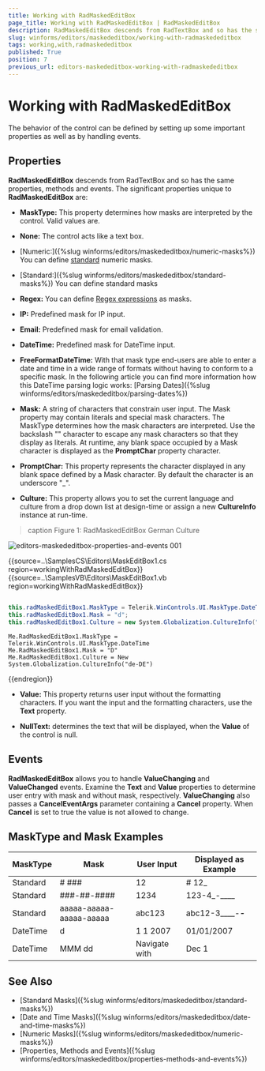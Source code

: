 ```yaml
---
title: Working with RadMaskedEditBox
page_title: Working with RadMaskedEditBox | RadMaskedEditBox
description: RadMaskedEditBox descends from RadTextBox and so has the same properties, methods and events. 
slug: winforms/editors/maskededitbox/working-with-radmaskededitbox
tags: working,with,radmaskededitbox
published: True
position: 7
previous_url: editors-maskededitbox-working-with-radmaskededitbox
---
```


# Working with RadMaskedEditBox

The behavior of the control can be defined by setting up some important properties as well as by handling events.
 
## Properties

__RadMaskedEditBox__ descends from RadTextBox and so has the same properties, methods and events. The significant properties unique to __RadMaskedEditBox__ are:

* __MaskType:__ This property determines how masks are interpreted by the control. Valid values are.

* __None:__ The control acts like a text box.

* [Numeric:]({%slug winforms/editors/maskededitbox/numeric-masks%}) You can define [standard](http://msdn.microsoft.com/en-us/library/dwhawy9k.aspx) numeric masks.

* [Standard:]({%slug winforms/editors/maskededitbox/standard-masks%}) You can define standard masks

* __Regex:__ You can define [Regex expressions](https://docs.microsoft.com/en-us/dotnet/standard/base-types/regular-expressions) as masks.

* __IP:__ Predefined mask for IP input.

* __Email:__ Predefined mask for email validation.

* __DateTime:__ Predefined mask for DateTime input.

* __FreeFormatDateTime:__ With that mask type end-users are able to enter a date and time in a wide range of formats without having to conform to a specific mask. In the following article you can find more information how this DateTime parsing logic works: [Parsing Dates]({%slug winforms/editors/maskededitbox/parsing-dates%})

* __Mask:__ A string of characters that constrain user input. The Mask property may contain literals and special mask characters. The MaskType determines how the mask characters are interpreted. Use the backslash "\" character to escape any mask characters so that they display as literals. At runtime, any blank space occupied by a Mask character is displayed as the **PromptChar** property character.

* __PromptChar:__ This property represents the character displayed in any blank space defined by a Mask character.  By default the character is an underscore "_".

* __Culture:__ This property allows you to set the current language and culture from a drop down list at design-time or assign a new  __CultureInfo__ instance at run-time.

>caption Figure 1: RadMaskedEditBox German Culture

![editors-maskededitbox-properties-and-events 001](images/editors-maskededitbox-properties-and-events001.png) 

{{source=..\SamplesCS\Editors\MaskEditBox1.cs region=workingWithRadMaskedEditBox}} 
{{source=..\SamplesVB\Editors\MaskEditBox1.vb region=workingWithRadMaskedEditBox}} 

````C#
            
this.radMaskedEditBox1.MaskType = Telerik.WinControls.UI.MaskType.DateTime;
this.radMaskedEditBox1.Mask = "d";
this.radMaskedEditBox1.Culture = new System.Globalization.CultureInfo("de-de");

````
````VB.NET
Me.RadMaskedEditBox1.MaskType = Telerik.WinControls.UI.MaskType.DateTime
Me.RadMaskedEditBox1.Mask = "D"
Me.RadMaskedEditBox1.Culture = New System.Globalization.CultureInfo("de-DE")

````

{{endregion}}

* __Value:__ This property returns user input without the formatting characters.  If you want the input and the formatting characters, use the __Text__ property.

* __NullText:__ determines the text that will be displayed, when the __Value__ of the control is null.

## Events

__RadMaskedEditBox__ allows you to handle __ValueChanging__ and __ValueChanged__ events. Examine the __Text__ and __Value__ properties to determine user entry with mask and without mask, respectively. __ValueChanging__ also passes a __CancelEventArgs__ parameter containing a __Cancel__ property. When __Cancel__ is set to true the value is not allowed to change.

## MaskType and Mask Examples


| MaskType | Mask | User Input | Displayed as Example |
| ------ | ------ | ------ | ------ |
|Standard|\# ###|12|# 12_|
|Standard|###-##-####|1234|123-4_-____|
|Standard|aaaaa-aaaaa-aaaaa-aaaaa|abc123|abc12-3____-_____-_____|
|DateTime|d|1 1 2007|01/01/2007|
|DateTime|MMM dd|Navigate with|Dec 1|
        
## See Also

* [Standard Masks]({%slug winforms/editors/maskededitbox/standard-masks%})
* [Date and Time Masks]({%slug winforms/editors/maskededitbox/date-and-time-masks%})
* [Numeric Masks]({%slug winforms/editors/maskededitbox/numeric-masks%})
* [Properties, Methods and Events]({%slug winforms/editors/maskededitbox/properties-methods-and-events%})